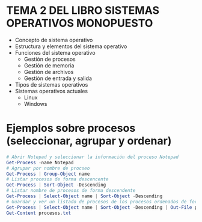 # TEMA 2 DEL LIBRO SISTEMAS OPERATIVOS MONOPUESTO
- Concepto de sistema operativo
- Estructura y elementos del sistema operativo
- Funciones del sistema operativo
  - Gestión de procesos
  - Gestión de memoria
  - Gestión de archivos
  - Gestión de entrada y salida
- Tipos de sistemas operativos
- Sistemas operativos actuales
  - Linux 
  - Windows

# Ejemplos sobre procesos (seleccionar, agrupar y ordenar)
```PowerShell
# Abrir Notepad y seleccionar la información del proceso Notepad
Get-Process -name Notepad
# Agrupar por nombre de procseo
Get-Process | Group-Object name
# Listar procesos de forma descencente
Get-Process | Sort-Object -Descending
# Listar nombre de procesos de forma descendente
Get-Process | Select-Object name | Sort-Object -Descending
# Guardar y ver un listado de procesos de los procesos ordenados de forma descendente
Get-Process | Select-Object name | Sort-Object -Descending | Out-File procesos.txt
Get-Content procesos.txt

